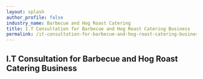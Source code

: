 ```yaml
---
layout: splash 
author_profile: false 
industry_name: Barbecue and Hog Roast Catering
title: I.T Consultation for Barbecue and Hog Roast Catering Business
permalink: /it-consultation-for-barbecue-and-hog-roast-catering-business
---
```


## I.T Consultation for Barbecue and Hog Roast Catering Business